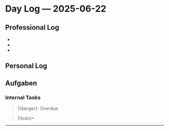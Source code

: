 
# Day Log — 2025-06-22

## Professional Log
-
-
-
## Personal Log

## Aufgaben

### Internal Tasks

> [!danger]- Overdue
>

> [!todo]+
>

---
